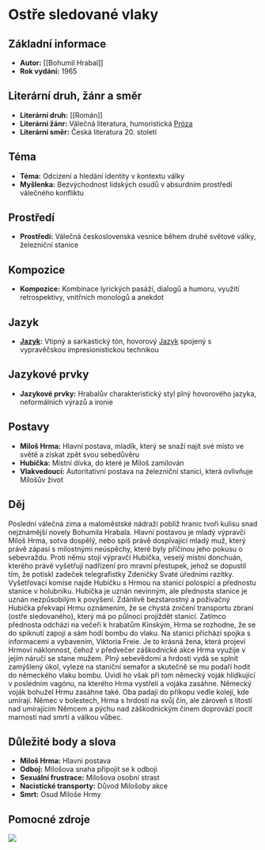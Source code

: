 # Ostře sledované vlaky

## Základní informace

- **Autor:** [[Bohumil Hrabal]]
- **Rok vydání:** 1965

## Literární druh, žánr a směr 

- **Literární druh:** [[Román]]
- **Literární žánr:** Válečná literatura, humoristická [Próza](Próza.md)
- **Literární směr:** Česká literatura 20. století

## Téma 

- **Téma:** Odcizení a hledání identity v kontextu války
- **Myšlenka:** Bezvýchodnost lidských osudů v absurdním prostředí válečného konfliktu

## Prostředí 

- **Prostředí:** Válečná československá vesnice během druhé světové války, železniční stanice

## Kompozice 

- **Kompozice:** Kombinace lyrických pasáží, dialogů a humoru, využití retrospektivy, vnitřních monologů a anekdot

## Jazyk 

- **[Jazyk](Jazyk.md):** Vtipný a sarkastický tón, hovorový [Jazyk](Jazyk.md) spojený s vypravěčskou impresionistickou technikou

## Jazykové prvky 

- **Jazykové prvky:** Hrabalův charakteristický styl plný hovorového jazyka, neformálních výrazů a ironie

## Postavy 

- **Miloš Hrma:** Hlavní postava, mladík, který se snaží najít své místo ve světě a získat zpět svou sebedůvěru
- **Hubička:** Místní dívka, do které je Miloš zamilován
- **Vlakvedoucí:** Autoritativní postava na železniční stanici, která ovlivňuje Milošův život

## Děj

Poslední válečná zima a maloměstské nádraží poblíž hranic tvoří kulisu snad nejznámější novely Bohumila Hrabala. Hlavní postavou je mladý výpravčí Miloš Hrma, sotva dospělý, nebo spíš právě dospívající mladý muž, který právě zápasí s milostnými neúspěchy, které byly příčinou jeho pokusu o sebevraždu. Proti němu stojí výpravčí Hubička, veselý místní donchuán, kterého právě vyšetřují nadřízení pro mravní přestupek, jehož se dopustil tím, že potiskl zadeček telegrafistky Zdeničky Svaté úředními razítky. Vyšetřovací komise najde Hubičku s Hrmou na stanici polospící a přednostu stanice v holubníku. Hubička je uznán nevinným, ale přednosta stanice je uznán nezpůsobilým k povýšení. Zdánlivě bezstarostný a poživačný Hubička překvapí Hrmu oznámením, že se chystá zničení transportu zbraní (ostře sledovaného), který má po půlnoci projíždět stanicí. Zatímco přednosta odchází na večeři k hrabatům Kinským, Hrma se rozhodne, že se do spiknutí zapojí a sám hodí bombu do vlaku. Na stanici přichází spojka s informacemi a vybavením, Viktoria Freie. Je to krásná žena, která projeví Hrmovi náklonnost, čehož v předvečer záškodnické akce Hrma využije v jejím náručí se stane mužem. Plný sebevědomí a hrdosti vydá se splnit zamýšlený úkol, vyleze na staniční semafor a skutečně se mu podaří hodit do německého vlaku bombu. Uvidí ho však při tom německý voják hlídkující v posledním vagónu, na kterého Hrma vystřelí a vojáka zasáhne. Německý voják bohužel Hrmu zasáhne také. Oba padají do příkopu vedle kolejí, kde umírají. Němec v bolestech, Hrma s hrdostí na svůj čin, ale zároveň s lítostí nad umírajícím Němcem a pýchu nad záškodnickým činem doprovází pocit marnosti nad smrtí a válkou vůbec.

## Důležité body a slova

- **Miloš Hrma:** Hlavní postava
- **Odboj:** Milošova snaha připojit se k odboji
- **Sexuální frustrace:** Milošova osobní strast
- **Nacistické transporty:** Důvod Milošoby akce
- **Smrt:** Osud Miloše Hrmy

## Pomocné zdroje

![](https://youtu.be/SQaX-4TGvf8?si=TBz75KK3HkUmV43p)